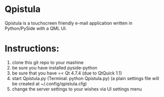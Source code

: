 Qpistula
========

Qpistula is a touchscreen friendly e-mail application written in Python/PySide with a QML UI.

Instructions:
=============

1. clone this git repo to your mashine
2. be sure you have installed pyside-python
3. be sure that you have =< Qt 4.7.4 (due to QtQuick 1.1)
4. start Qpistula.py (Terminal: python Qpistula.py) (a plain settings file will be created at ~/.config/qpistula.cfg)
5. change the server settings to your wishes via UI settings menu
